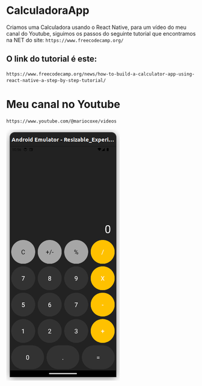 # CalculadoraApp
Criamos uma Calculadora usando o React Native, para um vídeo do meu canal do Youtube, siguimos os passos do seguinte tutorial que encontramos na NET do site:
``
https://www.freecodecamp.org/
``

## O link do tutorial é este:

``
https://www.freecodecamp.org/news/how-to-build-a-calculator-app-using-react-native-a-step-by-step-tutorial/
``

# Meu canal no Youtube

```sh
https://www.youtube.com/@mariocoxe/videos
```

![Imagem](https://github.com/Mario-Coxe/CalculadoraApp/blob/main/assets/image.png)
